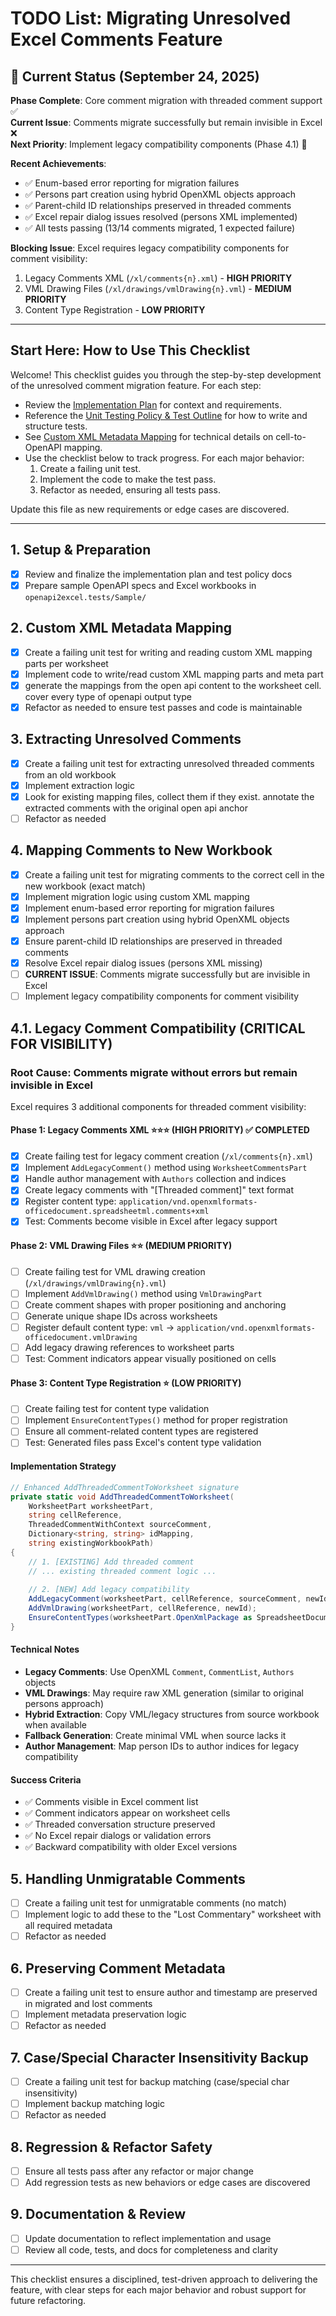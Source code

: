 
# TODO List: Migrating Unresolved Excel Comments Feature

## 🚀 Current Status (September 24, 2025)
**Phase Complete**: Core comment migration with threaded comment support ✅  
**Current Issue**: Comments migrate successfully but remain invisible in Excel ❌  
**Next Priority**: Implement legacy compatibility components (Phase 4.1) 🎯  

**Recent Achievements**:
- ✅ Enum-based error reporting for migration failures
- ✅ Persons part creation using hybrid OpenXML objects approach  
- ✅ Parent-child ID relationships preserved in threaded comments
- ✅ Excel repair dialog issues resolved (persons XML implemented)
- ✅ All tests passing (13/14 comments migrated, 1 expected failure)

**Blocking Issue**: Excel requires legacy compatibility components for comment visibility:
1. Legacy Comments XML (`/xl/comments{n}.xml`) - **HIGH PRIORITY**
2. VML Drawing Files (`/xl/drawings/vmlDrawing{n}.vml`) - **MEDIUM PRIORITY** 
3. Content Type Registration - **LOW PRIORITY**

---

## Start Here: How to Use This Checklist

Welcome! This checklist guides you through the step-by-step development of the unresolved comment migration feature. For each step:

- Review the [Implementation Plan](migrate-unresolved-comments-plan.md) for context and requirements.
- Reference the [Unit Testing Policy & Test Outline](unit-testing-policy-migrate-comments.md) for how to write and structure tests.
- See [Custom XML Metadata Mapping](custom-xml-metadata-mapping.md) for technical details on cell-to-OpenAPI mapping.
- Use the checklist below to track progress. For each major behavior:
	1. Create a failing unit test.
	2. Implement the code to make the test pass.
	3. Refactor as needed, ensuring all tests pass.

Update this file as new requirements or edge cases are discovered.

---

## 1. Setup & Preparation
- [x] Review and finalize the implementation plan and test policy docs
- [x] Prepare sample OpenAPI specs and Excel workbooks in `openapi2excel.tests/Sample/`

## 2. Custom XML Metadata Mapping
- [x] Create a failing unit test for writing and reading custom XML mapping parts per worksheet
- [x] Implement code to write/read custom XML mapping parts and meta part
- [x] generate the mappings from the open api content to the worksheet cell. cover every type of openapi output type
- [x] Refactor as needed to ensure test passes and code is maintainable

## 3. Extracting Unresolved Comments
- [x] Create a failing unit test for extracting unresolved threaded comments from an old workbook
- [x] Implement extraction logic 
- [x] Look for existing mapping files, collect them if they exist. annotate the extracted comments with the original open api anchor
- [ ] Refactor as needed

## 4. Mapping Comments to New Workbook
- [x] Create a failing unit test for migrating comments to the correct cell in the new workbook (exact match)
- [x] Implement migration logic using custom XML mapping
- [x] Implement enum-based error reporting for migration failures
- [x] Implement persons part creation using hybrid OpenXML objects approach
- [x] Ensure parent-child ID relationships are preserved in threaded comments
- [x] Resolve Excel repair dialog issues (persons XML missing)
- [ ] **CURRENT ISSUE**: Comments migrate successfully but are invisible in Excel
- [ ] Implement legacy compatibility components for comment visibility

## 4.1. Legacy Comment Compatibility (CRITICAL FOR VISIBILITY)

### **Root Cause**: Comments migrate without errors but remain invisible in Excel
Excel requires 3 additional components for threaded comment visibility:

#### **Phase 1: Legacy Comments XML** ⭐⭐⭐ (HIGH PRIORITY) ✅ **COMPLETED**
- [x] Create failing test for legacy comment creation (`/xl/comments{n}.xml`)
- [x] Implement `AddLegacyComment()` method using `WorksheetCommentsPart`
- [x] Handle author management with `Authors` collection and indices
- [x] Create legacy comments with "[Threaded comment]" text format
- [x] Register content type: `application/vnd.openxmlformats-officedocument.spreadsheetml.comments+xml`
- [x] Test: Comments become visible in Excel after legacy support

#### **Phase 2: VML Drawing Files** ⭐⭐ (MEDIUM PRIORITY)  
- [ ] Create failing test for VML drawing creation (`/xl/drawings/vmlDrawing{n}.vml`)
- [ ] Implement `AddVmlDrawing()` method using `VmlDrawingPart`
- [ ] Create comment shapes with proper positioning and anchoring
- [ ] Generate unique shape IDs across worksheets
- [ ] Register default content type: `vml` -> `application/vnd.openxmlformats-officedocument.vmlDrawing`
- [ ] Add legacy drawing references to worksheet parts
- [ ] Test: Comment indicators appear visually positioned on cells

#### **Phase 3: Content Type Registration** ⭐ (LOW PRIORITY)
- [ ] Create failing test for content type validation
- [ ] Implement `EnsureContentTypes()` method for proper registration
- [ ] Ensure all comment-related content types are registered
- [ ] Test: Generated files pass Excel's content type validation

#### **Implementation Strategy**
```csharp
// Enhanced AddThreadedCommentToWorksheet signature
private static void AddThreadedCommentToWorksheet(
    WorksheetPart worksheetPart, 
    string cellReference, 
    ThreadedCommentWithContext sourceComment,
    Dictionary<string, string> idMapping,
    string existingWorkbookPath)
{
    // 1. [EXISTING] Add threaded comment
    // ... existing threaded comment logic ...
    
    // 2. [NEW] Add legacy compatibility
    AddLegacyComment(worksheetPart, cellReference, sourceComment, newId);
    AddVmlDrawing(worksheetPart, cellReference, newId);
    EnsureContentTypes(worksheetPart.OpenXmlPackage as SpreadsheetDocument);
}
```

#### **Technical Notes**
- **Legacy Comments**: Use OpenXML `Comment`, `CommentList`, `Authors` objects
- **VML Drawings**: May require raw XML generation (similar to original persons approach)
- **Hybrid Extraction**: Copy VML/legacy structures from source workbook when available
- **Fallback Generation**: Create minimal VML when source lacks it
- **Author Management**: Map person IDs to author indices for legacy compatibility

#### **Success Criteria**
- ✅ Comments visible in Excel comment list
- ✅ Comment indicators appear on worksheet cells
- ✅ Threaded conversation structure preserved
- ✅ No Excel repair dialogs or validation errors
- ✅ Backward compatibility with older Excel versions

## 5. Handling Unmigratable Comments
- [ ] Create a failing unit test for unmigratable comments (no match)
- [ ] Implement logic to add these to the "Lost Commentary" worksheet with all required metadata
- [ ] Refactor as needed

## 6. Preserving Comment Metadata
- [ ] Create a failing unit test to ensure author and timestamp are preserved in migrated and lost comments
- [ ] Implement metadata preservation logic
- [ ] Refactor as needed

## 7. Case/Special Character Insensitivity Backup
- [ ] Create a failing unit test for backup matching (case/special char insensitivity)
- [ ] Implement backup matching logic
- [ ] Refactor as needed

## 8. Regression & Refactor Safety
- [ ] Ensure all tests pass after any refactor or major change
- [ ] Add regression tests as new behaviors or edge cases are discovered

## 9. Documentation & Review
- [ ] Update documentation to reflect implementation and usage
- [ ] Review all code, tests, and docs for completeness and clarity

---

This checklist ensures a disciplined, test-driven approach to delivering the feature, with clear steps for each major behavior and robust support for future refactoring.
